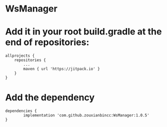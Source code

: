 # WsManager
# Add it in your root build.gradle at the end of repositories:
    allprojects {
		repositories {
			...
			maven { url 'https://jitpack.io' }
		}
	}
  
  
  
  
# Add the dependency
  	dependencies {
	        implementation 'com.github.zouxianbincc:WsManager:1.0.5'
	}
   
